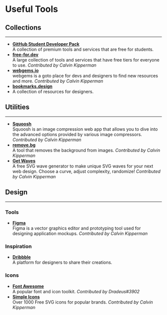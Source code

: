# Useful Tools

## Collections

---

- [**GitHub Student Developer Pack**](https://education.github.com/pack)  
  A collection of premium tools and services that are free for students.
- [**free-for.dev**](https://free-for.dev)  
  A large collection of tools and services that have free tiers for everyone to use. _Contributed by Calvin Kipperman_
- [**webgems.io**](https://webgems.io)  
  webgems is a goto place for devs and designers to find new resources and more. _Contributed by Calvin Kipperman_
- [**bookmarks.design**](https://www.bookmarks.design)
- A collection of resources for designers.

## Utilities

---

- [**Squoosh**](https://squoosh.app)  
  Squoosh is an image compression web app that allows you to dive into the advanced options provided by various image compressors. _Contributed by Calvin Kipperman_
- [**remove.bg**](https://www.remove.bg)  
  A tool that removes the background from images. _Contributed by Calvin Kipperman_
- [**Get Waves**](https://getwaves.io)  
  A free SVG wave generator to make unique SVG waves for your next web design. Choose a curve, adjust complexity, randomize! _Contributed by Calvin Kipperman_

## Design

---

### Tools

- [**Figma**](https://www.figma.com)  
  Figma is a vector graphics editor and prototyping tool used for designing application mockups. _Contributed by Calvin Kipperman_

### Inspiration

- [**Dribbble**](https://dribbble.com)  
  A platform for designers to share their creations.

### Icons

- [**Font Awesome**](https://fontawesome.com)  
  A popular font and icon toolkit. _Contributed by Dradeus#3902_
- [**Simple Icons**](http://simpleicons.org)  
  Over 1000 Free SVG icons for popular brands. _Contributed by Calvin Kipperman_